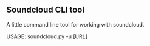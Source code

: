 ## Soundcloud CLI tool

A little command line tool for working with soundcloud.

USAGE: soundcloud.py -u [URL]
